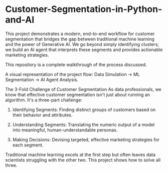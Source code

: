 # Customer-Segmentation-in-Python-and-AI
This project demonstrates a modern, end-to-end workflow for customer segmentation that bridges the gap between traditional machine learning and the power of Generative AI. We go beyond simply identifying clusters; we build an AI agent that interprets these segments and provides actionable marketing strategies.

This repository is a complete walkthrough of the process discussed.

A visual representation of the project flow: Data Simulation -> ML Segmentation -> AI Agent Analysis.

The 3-Fold Challenge of Customer Segmentation
As data professionals, we know that effective customer segmentation isn't just about running an algorithm. It's a three-part challenge:

1. Identifying Segments: Finding distinct groups of customers based on their behavior and attributes.

2. Understanding Segments: Translating the numeric output of a model into meaningful, human-understandable personas.

3. Making Decisions: Devising targeted, effective marketing strategies for each segment.

Traditional machine learning excels at the first step but often leaves data scientists struggling with the other two. This project shows how to solve all three.

